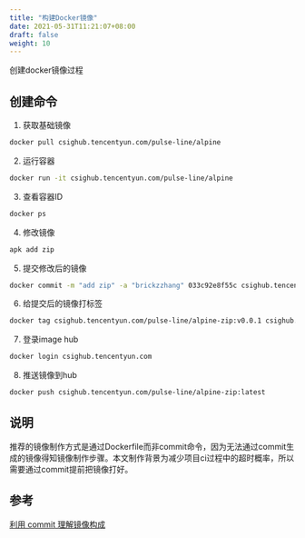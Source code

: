```yaml
---
title: "构建Docker镜像"
date: 2021-05-31T11:21:07+08:00
draft: false
weight: 10
---
```


创建docker镜像过程

<!--more-->

## 创建命令

1. 获取基础镜像
```bash
docker pull csighub.tencentyun.com/pulse-line/alpine
```

2. 运行容器
```bash
docker run -it csighub.tencentyun.com/pulse-line/alpine
```

3. 查看容器ID
```bash
docker ps
```

4. 修改镜像
```bash
apk add zip
```

5. 提交修改后的镜像
```bash
docker commit -m "add zip" -a "brickzzhang" 033c92e8f55c csighub.tencentyun.com/pulse-line/alpine-zip:v0.0.1
```

6. 给提交后的镜像打标签
```bash
docker tag csighub.tencentyun.com/pulse-line/alpine-zip:v0.0.1 csighub.tencentyun.com/pulse-line/alpine-zip:latest
```

7. 登录image hub
```bash
docker login csighub.tencentyun.com
```

8. 推送镜像到hub
```bash
docker push csighub.tencentyun.com/pulse-line/alpine-zip:latest
```

## 说明
推荐的镜像制作方式是通过Dockerfile而非commit命令，因为无法通过commit生成的镜像得知镜像制作步骤。本文制作背景为减少项目ci过程中的超时概率，所以需要通过commit提前把镜像打好。

## 参考
[利用 commit 理解镜像构成](https://yeasy.gitbook.io/docker_practice/image/commit)
